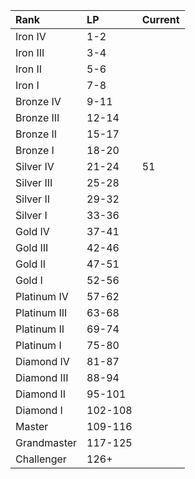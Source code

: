 | Rank         | LP      | Current |
| :---         | :---    | :---    |
| Iron IV      | 1-2     |         |
| Iron III     | 3-4     |         |
| Iron II      | 5-6     |         |
| Iron I       | 7-8     |         |
| Bronze IV    | 9-11    |         |
| Bronze III   | 12-14   |         |
| Bronze II    | 15-17   |         |
| Bronze I     | 18-20   |         |
| Silver IV    | 21-24   | 51      |
| Silver III   | 25-28   |         |
| Silver II    | 29-32   |         |
| Silver I     | 33-36   |         |
| Gold IV      | 37-41   |         |
| Gold III     | 42-46   |         |
| Gold II      | 47-51   |         |
| Gold I       | 52-56   |         |
| Platinum IV  | 57-62   |         |
| Platinum III | 63-68   |         |
| Platinum II  | 69-74   |         |
| Platinum I   | 75-80   |         |
| Diamond IV   | 81-87   |         |
| Diamond III  | 88-94   |         |
| Diamond II   | 95-101  |         |
| Diamond I    | 102-108 |         |
| Master       | 109-116 |         |
| Grandmaster  | 117-125 |         |
| Challenger   | 126+    |         |
